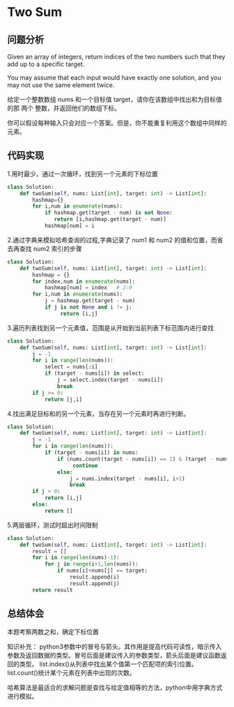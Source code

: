 # Two Sum
## 问题分析

Given an array of integers, return indices of the two numbers such that they add up to a specific target.

You may assume that each input would have exactly one solution, and you may not use the same element twice.

给定一个整数数组 nums 和一个目标值 target，请你在该数组中找出和为目标值的那 两个 整数，并返回他们的数组下标。

你可以假设每种输入只会对应一个答案。但是，你不能重复利用这个数组中同样的元素。



## 代码实现
1.用时最少，通过一次循环，找到另一个元素的下标位置
```python
class Solution:
    def twoSum(self, nums: List[int], target: int) -> List[int]:
        hashmap={}
        for i,num in enumerate(nums):
            if hashmap.get(target - num) is not None:
               return [i,hashmap.get(target - num)]
            hashmap[num] = i
```

2.通过字典来模拟哈希查询的过程,字典记录了 num1 和 num2 的值和位置，而省去再查找 num2 索引的步骤
```python
class Solution:
    def twoSum(self, nums: List[int], target: int) -> List[int]:
        hashmap = {}
        for index,num in enumerate(nums):
            hashmap[num] = index   # 2:0
        for i,num in enumerate(nums):
            j = hashmap.get(target - num)
            if j is not None and i != j:
                 return [i,j]
```

3.遍历列表找到另一个元素值，范围是从开始到当前列表下标范围内进行查找
```python
class Solution:
    def twoSum(self, nums: List[int], target: int) -> List[int]:
        j = -1
        for i in range(len(nums)):
            select = nums[:i]
            if (target - nums[i]) in select:
                j = select.index(target - nums[i])
                break
        if j >= 0:
            return [j,i]
```

4.找出满足目标和的另一个元素，当存在另一个元素时再进行判断。
```python
class Solution:
    def twoSum(self, nums: List[int], target: int) -> List[int]:
        j = -1
        for i in range(len(nums)):
            if (target - nums[i]) in nums:
                if (nums.count(target - nums[i]) == 1) & (target - nums[i] == nums[i]):
                     continue
                else:
                    j = nums.index(target - nums[i], i+1)
                    break
        if j > 0:
            return [i,j]
        else:
            return []

```

5.两层循环，测试时超出时间限制
``` python
class Solution:
    def twoSum(self, nums: List[int], target: int) -> List[int]:
        result = []
        for i in range(len(nums)-1):
            for j in range(i+1,len(nums)):
                if nums[i]+nums[j] == target:
                    result.append(i)
                    result.append(j)
        return result
```

## 总结体会
本题考察两数之和，确定下标位置

知识补充：
python3参数中的冒号与箭头。其作用是提高代码可读性，暗示传入参数及返回数据的类型。冒号后面是建议传入的参数类型，箭头后面是建议函数返回的类型。
list.index()从列表中找出某个值第一个匹配项的索引位置。
list.count()统计某个元素在列表中出现的次数。

哈希算法是最适合的求解问题是查找与给定值相等的方法，python中用字典方式进行模拟。
